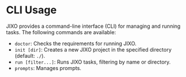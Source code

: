 # CLI Usage

JIXO provides a command-line interface (CLI) for managing and running tasks. The following commands are available:

*   `doctor`: Checks the requirements for running JIXO.
*   `init [dir]`: Creates a new JIXO project in the specified directory (default: `./`).
*   `run [filter...]`: Runs JIXO tasks, filtering by name or directory.
*   `prompts`: Manages prompts.
